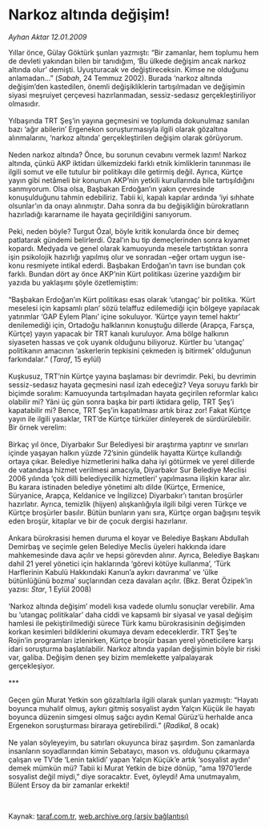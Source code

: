 # Narkoz altında değişim!

*Ayhan Aktar 12.01.2009*

<div class="taraf_structure_2col_1zq">
<div class="margen_n">



 <p>Yıllar önce, Gülay Göktürk şunları yazmıştı: “Bir zamanlar, hem toplumu hem de devleti yakından bilen bir tanıdığım, ‘Bu ülkede değişim ancak narkoz altında olur’ demişti. Uyuşturacak ve değiştireceksin. Kimse ne olduğunu anlamadan...” (<i>Sabah</i>, 24 Temmuz 2002). Burada ‘narkoz altında değişim’den kastedilen, önemli değişikliklerin tartışılmadan ve değişimin siyasi meşruiyet çerçevesi hazırlanmadan, sessiz-sedasız gerçekleştiriliyor olmasıdır. <br/><br/>Yılbaşında TRT Şeş’in yayına geçmesini ve toplumda dokunulmaz sanılan bazı ‘ağır abilerin’ Ergenekon soruşturmasıyla ilgili olarak gözaltına alınmalarını, ‘narkoz altında’ gerçekleştirilen değişim olarak görüyorum. <br/><br/>Neden narkoz altında? Önce, bu sorunun cevabını vermek lazım! Narkoz altında, çünkü AKP iktidarı ülkemizdeki farklı etnik kimliklerin tanınması ile ilgili somut ve elle tutulur bir politikayı dile getirmiş değil. Ayrıca, Kürtçe yayın gibi netâmeli bir konunun AKP’nin yetkili kurullarında bile tartışıldığını sanmıyorum. Olsa olsa, Başbakan Erdoğan’ın yakın çevresinde konuşulduğunu tahmin edebiliriz. Tabii ki, kapalı kapılar ardında ‘iyi sıhhate olsunlar’ın da onayı alınmıştır. Daha sonra da bu değişikliğin bürokratların hazırladığı kararname ile hayata geçirildiğini sanıyorum. <br/><br/>Peki, neden böyle? Turgut Özal, böyle kritik konularda önce bir demeç patlatarak gündemi belirlerdi. Özal’ın bu tip demeçlerinden sonra kıyamet kopardı. Medyada ve genel olarak kamuoyunda mesele tartıştıktan sonra işin psikolojik hazırlığı yapılmış olur ve sonradan –eğer ortam uygun ise- konu resmiyete intikal ederdi. Başbakan Erdoğan’ın tavrı ise bundan çok farklı. Bundan dört ay önce AKP’nin Kürt politikası üzerine yazdığım bir yazıda bu yaklaşımı şöyle özetlemiştim: <br/><br/>“Başbakan Erdoğan’ın Kürt politikası esas olarak ‘utangaç’ bir politika. ‘Kürt meselesi için kapsamlı plan’ sözü telaffuz edilemediği için bölgeye yapılacak yatırımlar ‘GAP Eylem Planı’ içine sokuluyor. ‘Kürtçe yayın temel haktır’ denilemediği için, Ortadoğu halklarının konuştuğu dillerde (Arapça, Farsça, Kürtçe) yayın yapacak bir TRT kanalı kuruluyor. Ama bölge halkının siyaseten hassas ve çok uyanık olduğunu biliyoruz. Kürtler bu ‘utangaç’ politikanın amacının ‘askerlerin tepkisini çekmeden iş bitirmek’ olduğunun farkındalar.” (<i>Taraf</i>, 15 eylül) <br/><br/>Kuşkusuz, TRT’nin Kürtçe yayına başlaması bir devrimdir. Peki, bu devrimin sessiz-sedasız hayata geçmesini nasıl izah edeceğiz? Veya soruyu farklı bir biçimde soralım: Kamuoyunda tartışılmadan hayata geçirilen reformlar kalıcı olabilir mi? Yâni üç gün sonra başka bir parti iktidara gelip, TRT Şeş’i kapatabilir mi? Bence, TRT Şeş’in kapatılması artık biraz zor! Fakat Kürtçe yayın ile ilgili yasaklar, TRT’de Kürtçe türküler dinleyerek de sürdürülebilir. Bir örnek verelim: <br/><br/>Birkaç yıl önce, Diyarbakır Sur Belediyesi bir araştırma yaptırır ve sınırları içinde yaşayan halkın yüzde 72’sinin gündelik hayatta Kürtçe kullandığı ortaya çıkar. Belediye hizmetlerini halka daha iyi götürmek ve yerel dillerde de vatandaşa hizmet verilmesi amacıyla, Diyarbakır Sur Belediye Meclisi 2006 yılında ‘çok dilli belediyecilik hizmetleri’ yapılmasına ilişkin karar alır. Bu karara istinaden belediye yönetimi altı dilde (Kürtçe, Ermenice, Süryanice, Arapça, Keldanice ve İngilizce) Diyarbakır’ı tanıtan broşürler hazırlatır. Ayrıca, temizlik (hijyen) alışkanlığıyla ilgili bilgi veren Türkçe ve Kürtçe broşürler basılır. Bütün bunların yanı sıra, Kürtçe organ bağışını teşvik eden broşür, kitaplar ve bir de çocuk dergisi hazırlanır. <br/><br/>Ankara bürokrasisi hemen duruma el koyar ve Belediye Başkanı Abdullah Demirbaş ve seçimle gelen Belediye Meclis üyeleri hakkında idare mahkemesinde dava açılır ve hepsi görevden alınır. Ayrıca, Belediye Başkanı dahil 21 yerel yönetici için haklarında ‘görevi kötüye kullanma’, ‘Türk Harflerinin Kabulü Hakkındaki Kanun’a aykırı davranma’ ve ‘ülke bütünlüğünü bozma’ suçlarından ceza davaları açılır. (Bkz. Berat Özipek’in yazısı: <i>Star</i>, 1 Eylül 2008) <br/><br/>‘Narkoz altında değişim’ modeli kısa vadede olumlu sonuçlar verebilir. Ama bu ‘utangaç politikalar’ daha ciddi ve kapsamlı bir siyasal ve yasal değişim hamlesi ile pekiştirilmediği sürece Türk kamu bürokrasisinin değişimden korkan kesimleri bildiklerini okumaya devam edeceklerdir. TRT Şeş’te Rojin’in programları izlenirken, Kürtçe broşür basan yerel yöneticilere karşı idari soruşturma başlatılabilir. Narkoz altında yapılan değişimin böyle bir riski var, galiba. Değişim denen şey bizim memlekette yalpalayarak gerçekleşiyor. <br/><br/>*** <br/><br/>Geçen gün Murat Yetkin son gözaltılarla ilgili olarak şunları yazmıştı: “Hayatı boyunca muhalif olmuş, aykırı gitmiş sosyalist aydın Yalçın Küçük ile hayatı boyunca düzenin simgesi olmuş sağcı aydın Kemal Gürüz’ü herhalde anca Ergenekon soruşturması biraraya getirebilirdi.” (<i>Radikal</i>, 8 ocak) <br/><br/>Ne yalan söyleyeyim, bu satırları okuyunca biraz şaşırdım. Son zamanlarda insanların soyadlarından kimin Sebataycı, mason vs. olduğunu çıkarmaya çalışan ve TV’de ‘Lenin taklidi’ yapan Yalçın Küçük’e artık ‘sosyalist aydın’ demek mümkün mü? Tabii ki Murat Yetkin de bize dönüp, “ama 1970’lerde sosyalist değil miydi,” diye soracaktır. Evet, öyleydi! Ama unutmayalım, Bülent Ersoy da bir zamanlar erkekti!</p>

<br/>


<div id="taraf_not">
</div>

</div>


</div>

Kaynak: [taraf.com.tr](http://www.taraf.com.tr:80/makale/3514.htm), [web.archive.org (arşiv bağlantısı)](http://web.archive.org/web/20090523035231/http://www.taraf.com.tr:80/makale/3514.htm)
